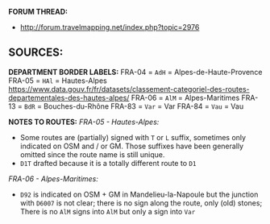 ﻿**FORUM THREAD:**
- http://forum.travelmapping.net/index.php?topic=2976


**SOURCES:**
- 

**DEPARTMENT BORDER LABELS:**
FRA-04 = `AdH` = Alpes-de-Haute-Provence
FRA-05 = `HAl` = Hautes-Alpes https://www.data.gouv.fr/fr/datasets/classement-categoriel-des-routes-departementales-des-hautes-alpes/
FRA-06 = `AlM` = Alpes-Maritimes
FRA-13 = `BdR` = Bouches-du-Rhône
FRA-83 = `Var` = Var
FRA-84 = `Vau` = Vau


**NOTES TO ROUTES:**
*FRA-05 - Hautes-Alpes:*
- Some routes are (partially) signed with `T` or `L` suffix, sometimes only indicated on OSM and / or GM. Those suffixes have been generally omitted since the route name is still unique.
- `D1T` drafted because it is a totally different route to `D1`

*FRA-06 - Alpes-Maritimes:*
- `D92` is indicated on OSM + GM in Mandelieu-la-Napoule but the junction with `D6007` is not clear; there is no sign along the route, only (old) stones; There is no `AlM` signs into `AlM` but only a sign into `Var`